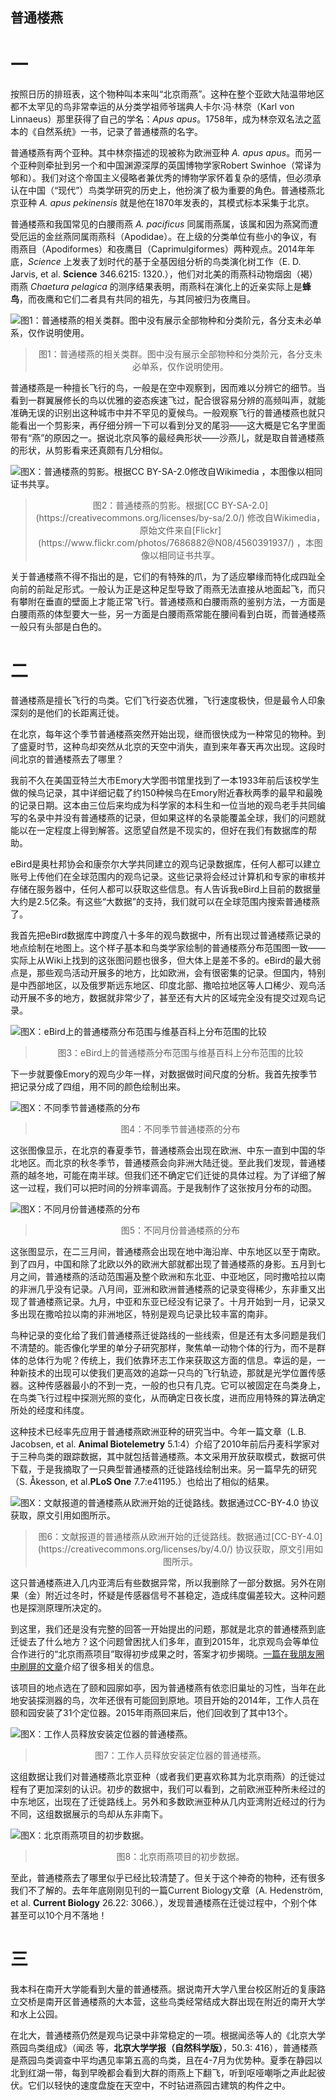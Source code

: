 ## 普通楼燕
# 一
按照日历的排班表，这个物种叫本来叫“北京雨燕”。这种在整个亚欧大陆温带地区都不太罕见的鸟非常幸运的从分类学祖师爷瑞典人卡尔·冯·林奈（Karl von Linnaeus）那里获得了自己的学名：*Apus apus*。1758年，成为林奈双名法之蓝本的《自然系统》一书，记录了普通楼燕的名字。

普通楼燕有两个亚种。其中林奈描述的现被称为欧洲亚种 *A. apus apus*。而另一个亚种则牵扯到另一个和中国渊源深厚的英国博物学家Robert Swinhoe（常译为郇和）。我们对这个帝国主义侵略者兼优秀的博物学家怀着复杂的感情，但必须承认在中国（“现代”）鸟类学研究的历史上，他扮演了极为重要的角色。普通楼燕北京亚种 *A. apus pekinensis* 就是他在1870年发表的，其模式标本采集于北京。

普通楼燕和我国常见的白腰雨燕 *A. pacificus* 同属雨燕属，该属和因为燕窝而遭受厄运的金丝燕同属雨燕科（Apodidae）。在上级的分类单位有些小的争议，有雨燕目（Apodiformes）和夜鹰目（Caprimulgiformes）两种观点。2014年年底，*Science* 上发表了划时代的基于全基因组分析的鸟类演化树工作（E. D. Jarvis, et al. **Science** 346.6215: 1320.），他们对北美的雨燕科动物烟囱（褐）雨燕 *Chaetura pelagica* 的测序结果表明，雨燕科在演化上的近亲实际上是**蜂鸟**，而夜鹰和它们二者具有共同的祖先，与其同被归为夜鹰目。

![图1：普通楼燕的相关类群。图中没有展示全部物种和分类阶元，各分支未必单系，仅作说明使用。](https://raw.githubusercontent.com/MengXiangxi/eBird-Statistics/master/Apus/Apus_phylogenetic.png)
><center>图1：普通楼燕的相关类群。图中没有展示全部物种和分类阶元，各分支未必单系，仅作说明使用。</center>

普通楼燕是一种擅长飞行的鸟，一般是在空中观察到，因而难以分辨它的细节。当看到一群翼展修长的鸟以优雅的姿态疾速飞过，配合很容易分辨的高频叫声，就能准确无误的识别出这种城市中并不罕见的夏候鸟。一般观察飞行的普通楼燕也就只能看出一个剪影来，再仔细分辨一下可以看到分叉的尾羽——这大概是它名字里面带有“燕”的原因之一。据说北京风筝的最经典形状——沙燕儿，就是取自普通楼燕的形状，从剪影看来还真颇有几分相似。

![图X：普通楼燕的剪影。根据[CC BY-SA-2.0](https://creativecommons.org/licenses/by-sa/2.0/)修改自[Wikimedia](https://commons.wikimedia.org/wiki/File:Apus_apus_-Barcelona,_Spain-8_(1).jpg) ，本图像以相同证书共享。](https://raw.githubusercontent.com/MengXiangxi/eBird-Statistics/master/Apus/Apus_silhouette.gif)
><center>图2：普通楼燕的剪影。根据[CC BY-SA-2.0](https://creativecommons.org/licenses/by-sa/2.0/) 修改自Wikimedia，原始文件来自[Flickr](https://www.flickr.com/photos/7686882@N08/4560391937/) ，本图像以相同证书共享。</center>

关于普通楼燕不得不指出的是，它们的有特殊的爪，为了适应攀缘而特化成四趾全向前的前趾足形式。一般认为正是这种足型导致了雨燕无法直接从地面起飞，而只有攀附在垂直的壁面上才能正常飞行。普通楼燕和白腰雨燕的鉴别方法，一方面是白腰雨燕的体型要大一些，另一方面是白腰雨燕常能在腰间看到白斑，而普通楼燕一般只有头部是白色的。

# 二
普通楼燕是擅长飞行的鸟类。它们飞行姿态优雅，飞行速度极快，但是最令人印象深刻的是他们的长距离迁徙。

在北京，每年这个季节普通楼燕突然开始出现，继而很快成为一种常见的物种。到了盛夏时节，这种鸟却突然从北京的天空中消失，直到来年春天再次出现。这段时间北京的普通楼燕去了哪里？

我前不久在美国亚特兰大市Emory大学图书馆里找到了一本1933年前后该校学生做的候鸟记录，其中详细记载了约150种候鸟在Emory附近春秋两季的最早和最晚的记录日期。这本由三位后来均成为科学家的本科生和一位当地的观鸟老手共同编写的名录中并没有普通楼燕的记录，但如果这样的名录能覆盖全球，我们的问题就能以在一定程度上得到解答。这愿望自然是不现实的，但好在我们有数据库的帮助。

eBird是奥杜邦协会和康奈尔大学共同建立的观鸟记录数据库，任何人都可以建立账号上传他们在全球范围内的观鸟记录。这些记录将会经过计算机和专家的审核并存储在服务器中，任何人都可以获取这些信息。有人告诉我eBird上目前的数据量大约是2.5亿条。有这些“大数据”的支持，我们就可以在全球范围内搜索普通楼燕了。

我首先把eBird数据库中跨度八十多年的观鸟数据中，所有出现过普通楼燕记录的地点绘制在地图上。这个样子基本和鸟类学家绘制的普通楼燕分布范围图一致——实际上从Wiki上找到的这张图问题也很多，但大体上是差不多的。eBird的最大弱点是，那些观鸟活动开展多的地方，比如欧洲，会有很密集的记录。但国内，特别是中西部地区，以及俄罗斯远东地区、印度北部、撒哈拉地区等人口稀少、观鸟活动开展不多的地方，数据就非常少了，甚至还有大片的区域完全没有提交过观鸟记录。

![图X：eBird上的普通楼燕分布范围与维基百科上分布范围的比较](https://raw.githubusercontent.com/MengXiangxi/eBird-Statistics/master/Apus/Adist.png)
><center>图3：eBird上的普通楼燕分布范围与维基百科上分布范围的比较</center>

下一步就要像Emory的观鸟少年一样，对数据做时间尺度的分析。我首先按季节把记录分成了四组，用不同的颜色绘制出来。

![图X：不同季节普通楼燕的分布](https://raw.githubusercontent.com/MengXiangxi/eBird-Statistics/master/Apus/Adist_season.png)
><center>图4：不同季节普通楼燕的分布</center>

这张图像显示，在北京的春夏季节，普通楼燕会出现在欧洲、中东一直到中国的华北地区。而北京的秋冬季节，普通楼燕会向非洲大陆迁徙。至此我们发现，普通楼燕的越冬地，可能在南半球。但我们还不确定它们迁徙的具体过程。为了详细了解这一过程，我们可以把时间的分辨率调高。于是我制作了这张按月分布的动图。

![图X：不同月份普通楼燕的分布](https://raw.githubusercontent.com/MengXiangxi/eBird-Statistics/master/Apus/Adist_gif.gif)
><center>图5：不同月份普通楼燕的分布</center>

这张图显示，在二三月间，普通楼燕会出现在地中海沿岸、中东地区以至于南欧。到了四月，中国和除了北欧以外的欧洲大部就都出现了普通楼燕的身影。五月到七月之间，普通楼燕的活动范围遍及整个欧洲和东北亚、中亚地区，同时撒哈拉以南的非洲几乎没有记录。八月间，亚洲和欧洲普通楼燕的记录变得稀少，东非重又出现了普通楼燕记录。九月，中亚和东亚已经没有记录了。十月开始到一月，记录又多出现在撒哈拉以南的非洲地区，特别是观鸟记录比较丰富的南非。

鸟种记录的变化给了我们普通楼燕迁徙路线的一些线索，但是还有太多问题是我们不清楚的。能否像化学里的单分子研究那样，聚焦单一动物个体的行为，而不是群体的总体行为呢？传统上，我们依靠环志工作来获取这方面的信息。幸运的是，一种新技术的出现可以使我们更高效的追踪一只鸟的飞行轨迹，那就是光学位置传感器。这种传感器最小的不到一克，一般的也只有几克。它可以被固定在鸟类身上，在鸟类飞行过程中探测光照的变化，从而确定日夜长度，进而应用特殊的算法确定所处的经度和纬度。

这种技术已经率先应用于普通楼燕欧洲亚种的研究当中。今年一篇文章（L.B. Jacobsen, et al. **Animal Biotelemetry** 5.1:4）介绍了2010年前后丹麦科学家对于三种鸟类的跟踪数据，其中就包括普通楼燕。本文采用开放获取模式，数据可供下载，于是我摘取了一只典型普通楼燕的迁徙路线绘制出来。另一篇早先的研究（S. Åkesson, et al.**PLoS One** 7.7:e41195.）也给出了相似的结果。

![图X：文献报道的普通楼燕从欧洲开始的迁徙路线。数据通过[CC-BY-4.0](https://creativecommons.org/licenses/by/4.0/) 协议获取，原文引用如图所示。](https://raw.githubusercontent.com/MengXiangxi/eBird-Statistics/Apus_writing/Apus_reanalysis/21283.png)
><center>图6：文献报道的普通楼燕从欧洲开始的迁徙路线。数据通过[CC-BY-4.0](https://creativecommons.org/licenses/by/4.0/) 协议获取，原文引用如图所示。</center>

这只普通楼燕进入几内亚湾后有些数据异常，所以我删除了一部分数据。另外在刚果（金）附近过冬时，怀疑是传感器信号不甚稳定，造成纬度偏差较大。这种问题也是探测原理所决定的。

到这里，我们还是没有完整的回答一开始提出的问题，那就是北京的普通楼燕到底迁徙去了什么地方？这个问题曾困扰人们多年，直到2015年，北京观鸟会等单位合作进行的“北京雨燕项目”取得初步成果之时，答案才初步揭晓。[一篇在我朋友圈中刷屏的文章](http://www.jiemian.com/article/1085322.html)介绍了很多相关的信息。

该项目的地点选在了颐和园廓如亭，因为普通楼燕有依恋旧巢址的习性，当年在此地安装探测器的鸟，次年还很有可能回到原地。项目开始的2014年，工作人员在颐和园安装了31个定位器。2015年雨燕回来后，他们回收到了其中13个。

![图X：工作人员释放安装定位器的普通楼燕。](https://xxx.png)
><center>图7：工作人员释放安装定位器的普通楼燕。</center>

这组数据让我们对普通楼燕北京亚种（或者我们更喜欢称其为北京雨燕）的迁徙过程有了更加深刻的认识。初步的数据中，我们可以看到，之前欧洲亚种所未经过的中东地区，出现在了迁徙路线上。另外和多数欧洲亚种从几内亚湾附近经过的行为不同，这组数据展示的鸟却从东非南下。

![图X：北京雨燕项目的初步数据。](https://xxx.png)
><center>图8：北京雨燕项目的初步数据。</center>

至此，普通楼燕去了哪里似乎已经比较清楚了。但关于这个神奇的物种，还有很多我们不了解的。去年年底刚刚见刊的一篇Current Biology文章（A. Hedenström, et al. **Current Biology** 26.22: 3066.），发现普通楼燕在迁徙过程中，个别个体甚至可以10个月不落地！

# 三
我本科在南开大学能看到大量的普通楼燕。据说南开大学八里台校区附近的复康路立交桥是南开区普通楼燕的大本营，这些鸟类经常结成大群出现在附近的南开大学和水上公园。

在北大，普通楼燕仍然是观鸟记录中非常稳定的一项。根据闻丞等人的《北京大学燕园鸟类组成》（闻丞 等，**北京大学学报（自然科学版）**，50.3: 416），普通楼燕是燕园鸟类调查中平均遇见率第五高的鸟类，且在4-7月为优势种。夏季在静园以北到红湖一带，每到早晚都会看到大群的雨燕上下翻飞，听到呕哑嘲哳之声此起彼伏。它们以轻快的速度盘旋在天空中，不时钻进燕园古建筑的构件之中。
